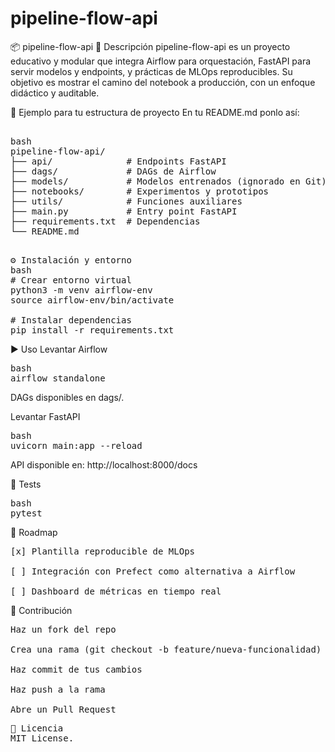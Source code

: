 # pipeline-flow-api
📦 pipeline-flow-api
🚀 Descripción
pipeline-flow-api es un proyecto educativo y modular que integra Airflow para orquestación, FastAPI para servir modelos y endpoints, y prácticas de MLOps reproducibles. Su objetivo es mostrar el camino del notebook a producción, con un enfoque didáctico y auditable.

📂 Ejemplo para tu estructura de proyecto
En tu README.md ponlo así:

<pre>

bash
pipeline-flow-api/
├── api/              # Endpoints FastAPI
├── dags/             # DAGs de Airflow
├── models/           # Modelos entrenados (ignorado en Git)
├── notebooks/        # Experimentos y prototipos
├── utils/            # Funciones auxiliares
├── main.py           # Entry point FastAPI
├── requirements.txt  # Dependencias
└── README.md
</pre>

<pre>

⚙️ Instalación y entorno
bash
# Crear entorno virtual
python3 -m venv airflow-env
source airflow-env/bin/activate

# Instalar dependencias
pip install -r requirements.txt
</pre>

▶️ Uso
Levantar Airflow
<pre>
bash
airflow standalone
</pre>
DAGs disponibles en </pre> dags/. </pre>

Levantar FastAPI
<pre>
bash
uvicorn main:app --reload
</pre>
API disponible en: http://localhost:8000/docs

🧪 Tests
<pre>
bash
pytest
</pre>

📖 Roadmap
<pre>
[x] Plantilla reproducible de MLOps

[ ] Integración con Prefect como alternativa a Airflow

[ ] Dashboard de métricas en tiempo real
</pre>

🤝 Contribución
<pre>
Haz un fork del repo

Crea una rama (git checkout -b feature/nueva-funcionalidad)

Haz commit de tus cambios

Haz push a la rama

Abre un Pull Request
</pre>


<pre>
📜 Licencia
MIT License.
</pre>
